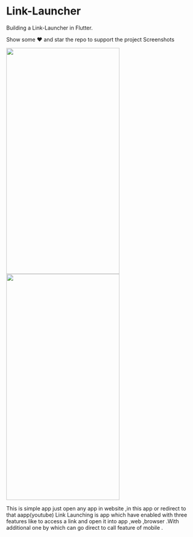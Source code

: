 # Link-Launcher

Building a Link-Launcher in Flutter.

Show some ❤️ and star the repo to support the project Screenshots

<img src="https://user-images.githubusercontent.com/55958579/114084222-8dd20100-98cd-11eb-8661-ec9e3ef2f946.jpg" width="300px" height="600px" >
<img src="https://user-images.githubusercontent.com/55958579/114084239-91fe1e80-98cd-11eb-83d1-14b5d5817c6f.jpg" width="300px" height="600px"> 

This is simple app just open any app in website 
,in this app or redirect to that aapp(youtube)
Link Launching is app which have enabled 
with three features like to access a
link and open it into app ,web ,browser
.With additional one by which can go 
direct to call feature of mobile .

